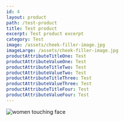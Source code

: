 ```yaml
---
id: 4
layout: product
path: /test-product
title: Test product
excerpt: Test product excerpt
category: Test
image: /assets/cheek-filler-image.jpg
imageLarge: /assets/cheek-filler-image.jpg
productAttributeTitleOne: Test
productAttributeValueOne: Test
productAttributeTitleTwo: Test
productAttributeValueTwo: Test
productAttributeTitleThree: Test
productAttributeValueThree: Test
productAttributeTitleFour: Test
productAttributeValueFour: Test
---
```

![women touching face](/assets/cheek-filler-image.jpg "women touching face")